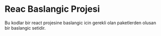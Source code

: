 # Reac Baslangic Projesi

Bu kodlar bir react projesine baslangic icin gerekli olan paketlerden olusan bir baslangic setidir.
